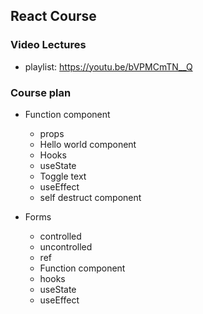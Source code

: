 ## React Course

### Video Lectures

- playlist: https://youtu.be/bVPMCmTN__Q

### Course plan

- Function component
  - props
  - Hello world component
  - Hooks
  - useState
  - Toggle text
  - useEffect
  - self destruct component

- Forms
  - controlled
  - uncontrolled
  - ref
  - Function component
  - hooks
  - useState
  - useEffect
